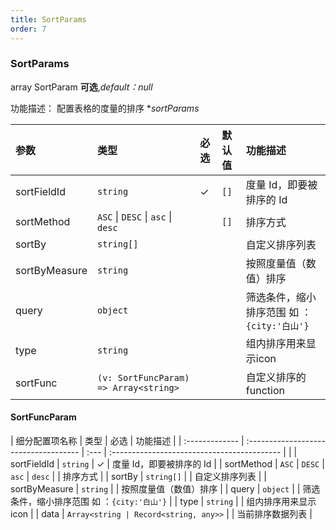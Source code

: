 ```yaml
---
title: SortParams
order: 7
---
```



### SortParams

array SortParam **可选**,_default：null_

功能描述： 配置表格的度量的排序 **sortParams*

| 参数 | 类型 | 必选  | 默认值 | 功能描述 |
| :------------- | :--------- | :--- | :----- | :----------------- |
| sortFieldId  | `string` |   ✓   | `[]`   | 度量 Id，即要被排序的 Id |
| sortMethod  | `ASC` \| `DESC` \| `asc` \| `desc`  |      | `[]`   | 排序方式 |
| sortBy  |  `string[]` |      |    | 自定义排序列表         |
| sortByMeasure    | `string`   |    |  | 按照度量值（数值）排序       |
| query    | `object`    |  |  | 筛选条件，缩小排序范围 如 ：`{city:'白山'}`  |
| type    | `string`  |  |  | 组内排序用来显示icon    |
| sortFunc    | `(v: SortFuncParam) => Array<string>`  |  |  |自定义排序的function      |

#### SortFuncParam

| 细分配置项名称 | 类型                                  | 必选 | 功能描述                                    |
| :------------- | :------------------------------------ | :--- | :------------------------------------------ |  |
| sortFieldId    | `string`                              | ✓    | 度量 Id，即要被排序的 Id                    |
| sortMethod     | `ASC` \| `DESC` \| `asc` \| `desc`    |      | 排序方式                                    |
| sortBy         | `string[]`                            |      | 自定义排序列表                              |
| sortByMeasure  | `string`                              |      | 按照度量值（数值）排序                      |
| query          | `object`                              |      | 筛选条件，缩小排序范围 如 ：`{city:'白山'}` |
| type           | `string`                              |      | 组内排序用来显示icon                        |
| data           | `Array<string | Record<string, any>>` |      | 当前排序数据列表                            |
